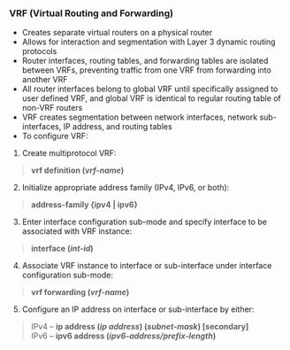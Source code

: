 ### VRF (Virtual Routing and Forwarding)  
* Creates separate virtual routers on a physical router  
* Allows for interaction and segmentation with Layer 3 dynamic routing protocols  
* Router interfaces, routing tables, and forwarding tables are isolated between VRFs, preventing traffic from one VRF from forwarding into another VRF  
* All router interfaces belong to global VRF until specifically assigned to user defined VRF, and global VRF is identical to regular routing table of non-VRF routers  
* VRF creates segmentation between network interfaces, network sub-interfaces, IP address, and routing tables  
* To configure VRF:  
1. Create multiprotocol VRF:  
> **vrf definition (*vrf-name*)**  
2. Initialize appropriate address family (IPv4, IPv6, or both):  
> **address-family {ipv4 | ipv6}**  
3. Enter interface configuration sub-mode and specify interface to be associated with VRF instance:  
> **interface (*int-id*)**  
4. Associate VRF instance to interface or sub-interface under interface configuration sub-mode:  
> **vrf forwarding (*vrf-name*)**  
5. Configure an IP address on interface or sub-interface by either:  
> IPv4 – **ip address (*ip address*) (*subnet-mask*) [secondary]**  
> IPv6 – **ipv6 address (*ipv6-address/prefix-length*)**  



